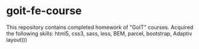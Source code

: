 # goit-fe-course

This repository contains completed homework of "GoIT" courses.
Acquired the following skills: html5, css3, sass, less, BEM, parcel, bootstrap, Adaptiv layout)))
